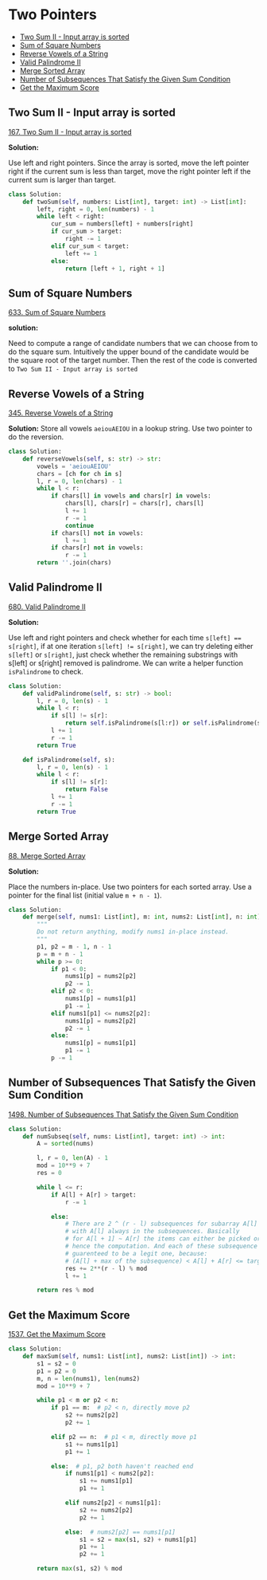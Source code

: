 # Two Pointers

- [Two Sum II - Input array is sorted](#two-sum-ii---input-array-is-sorted)
- [Sum of Square Numbers](#sum-of-square-numbers)
- [Reverse Vowels of a String](#reverse-vowels-of-a-string)
- [Valid Palindrome II](#valid-palindrome-ii)
- [Merge Sorted Array](#merge-sorted-array)
- [Number of Subsequences That Satisfy the Given Sum Condition](#number-of-subsequences-that-satisfy-the-given-sum-condition)
- [Get the Maximum Score](#get-the-maximum-score)

## Two Sum II - Input array is sorted

[167. Two Sum II - Input array is sorted](https://leetcode.com/problems/two-sum-ii-input-array-is-sorted/)

**Solution:**

Use left and right pointers. Since the array is sorted, move the left pointer right if the current sum is less than target, move the right pointer left if the current sum is larger than target.

```python
class Solution:
    def twoSum(self, numbers: List[int], target: int) -> List[int]:
        left, right = 0, len(numbers) - 1
        while left < right:
            cur_sum = numbers[left] + numbers[right]
            if cur_sum > target:
                right -= 1
            elif cur_sum < target:
                left += 1
            else:
                return [left + 1, right + 1]
```

## Sum of Square Numbers

[633. Sum of Square Numbers](https://leetcode.com/problems/sum-of-square-numbers/description/)

**solution:**

Need to compute a range of candidate numbers that we can choose from
to do the square sum. Intuitively the upper bound of the candidate would be
the square root of the target number. Then the rest of the code is converted to `Two Sum II - Input array is sorted`

## Reverse Vowels of a String

[345. Reverse Vowels of a String](https://leetcode.com/problems/reverse-vowels-of-a-string/)

**Solution:** Store all vowels `aeiouAEIOU` in a lookup string. Use two pointer to do the reversion.

```python
class Solution:
    def reverseVowels(self, s: str) -> str:
        vowels = 'aeiouAEIOU'
        chars = [ch for ch in s]
        l, r = 0, len(chars) - 1
        while l < r:
            if chars[l] in vowels and chars[r] in vowels:
                chars[l], chars[r] = chars[r], chars[l]
                l += 1
                r -= 1
                continue
            if chars[l] not in vowels:
                l += 1
            if chars[r] not in vowels:
                r -= 1
        return ''.join(chars)
```

## Valid Palindrome II

[680. Valid Palindrome II](https://leetcode.com/problems/valid-palindrome-ii/)

**Solution:**

Use left and right pointers and check whether for each time `s[left] == s[right]`, if at one iteration `s[left] != s[right]`, we can try deleting either `s[left]` or `s[right]`, just check whether the remaining substrings with s[left] or s[right] removed is palindrome. We can write a helper function `isPalindrome` to check.

```python
class Solution:
    def validPalindrome(self, s: str) -> bool:
        l, r = 0, len(s) - 1
        while l < r:
            if s[l] != s[r]:
                return self.isPalindrome(s[l:r]) or self.isPalindrome(s[l+1:r+1])
            l += 1
            r -= 1
        return True

    def isPalindrome(self, s):
        l, r = 0, len(s) - 1
        while l < r:
            if s[l] != s[r]:
                return False
            l += 1
            r -= 1
        return True

```

## Merge Sorted Array

[88. Merge Sorted Array](https://leetcode.com/problems/merge-sorted-array/description/)

**Solution:**

Place the numbers in-place. Use two pointers for each sorted array. Use a pointer for the final list (initial value `m + n - 1`).

```python
class Solution:
    def merge(self, nums1: List[int], m: int, nums2: List[int], n: int) -> None:
        """
        Do not return anything, modify nums1 in-place instead.
        """
        p1, p2 = m - 1, n - 1
        p = m + n - 1
        while p >= 0:
            if p1 < 0:
                nums1[p] = nums2[p2]
                p2 -= 1
            elif p2 < 0:
                nums1[p] = nums1[p1]
                p1 -= 1
            elif nums1[p1] <= nums2[p2]:
                nums1[p] = nums2[p2]
                p2 -= 1
            else:
                nums1[p] = nums1[p1]
                p1 -= 1
            p -= 1
```

## Number of Subsequences That Satisfy the Given Sum Condition

[1498. Number of Subsequences That Satisfy the Given Sum Condition](https://leetcode.com/problems/number-of-subsequences-that-satisfy-the-given-sum-condition/)

```python
class Solution:
    def numSubseq(self, nums: List[int], target: int) -> int:
        A = sorted(nums)

        l, r = 0, len(A) - 1
        mod = 10**9 + 7
        res = 0

        while l <= r:
            if A[l] + A[r] > target:
                r -= 1

            else:
                # There are 2 ^ (r - l) subsequences for subarray A[l] ~ A[r]
                # with A[l] always in the subsequences. Basically
                # for A[l + 1] ~ A[r] the items can either be picked or not,
                # hence the computation. And each of these subsequence is
                # guarenteed to be a legit one, because:
                # (A[l] + max of the subsequence) < A[l] + A[r] <= target
                res += 2**(r - l) % mod
                l += 1

        return res % mod
```

## Get the Maximum Score

[1537. Get the Maximum Score](https://leetcode.com/problems/get-the-maximum-score/)

```python
class Solution:
    def maxSum(self, nums1: List[int], nums2: List[int]) -> int:
        s1 = s2 = 0
        p1 = p2 = 0
        m, n = len(nums1), len(nums2)
        mod = 10**9 + 7

        while p1 < m or p2 < n:
            if p1 == m:  # p2 < n, directly move p2
                s2 += nums2[p2]
                p2 += 1

            elif p2 == n:  # p1 < m, directly move p1
                s1 += nums1[p1]
                p1 += 1

            else:  # p1, p2 both haven't reached end
                if nums1[p1] < nums2[p2]:
                    s1 += nums1[p1]
                    p1 += 1

                elif nums2[p2] < nums1[p1]:
                    s2 += nums2[p2]
                    p2 += 1

                else:  # nums2[p2] == nums1[p1]
                    s1 = s2 = max(s1, s2) + nums1[p1]
                    p1 += 1
                    p2 += 1

        return max(s1, s2) % mod
```

